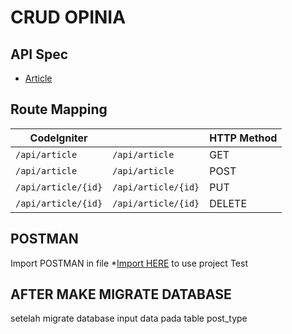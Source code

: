 # CRUD OPINIA

## API Spec

* [Article](Dokumentasi/02-article.md)

## Route Mapping

| CodeIgniter                                                     |                                                                       | HTTP Method |
| --------------------------------------------------------------- | --------------------------------------------------------------------- | :---------- |
| `/api/article`                                                  | `/api/article`                                                        | GET         |
| `/api/article`                                                  | `/api/article`                                                        | POST        |
| `/api/article/{id}`                                             | `/api/article/{id}`                                                   | PUT         |
| `/api/article/{id}`                                             | `/api/article/{id}`                                                   | DELETE      |

## POSTMAN
Import POSTMAN in file *[Import HERE](Development.postman_collection.json) to use project Test

## AFTER MAKE MIGRATE DATABASE
setelah migrate database input data pada table post_type
